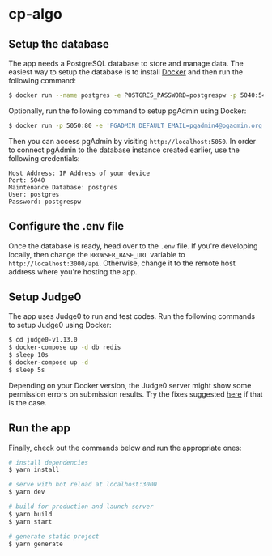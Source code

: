 # cp-algo

## Setup the database

The app needs a PostgreSQL database to store and manage data. The easiest way to setup the database is to install [Docker](https://www.docker.com) and then run the following command:

```bash
$ docker run --name postgres -e POSTGRES_PASSWORD=postgrespw -p 5040:5432 -d postgres
```

Optionally, run the following command to setup pgAdmin using Docker:

```bash
$ docker run -p 5050:80 -e 'PGADMIN_DEFAULT_EMAIL=pgadmin4@pgadmin.org' -e 'PGADMIN_DEFAULT_PASSWORD=pgadmin4pw' -d --name pgadmin4 dpage/pgadmin4
```

Then you can access pgAdmin by visiting `http://localhost:5050`. In order to connect pgAdmin to the database instance created earlier, use the following credentials:

```
Host Address: IP Address of your device
Port: 5040
Maintenance Database: postgres
User: postgres
Password: postgrespw
```

## Configure the .env file

Once the database is ready, head over to the `.env` file. If you're developing locally, then change the `BROWSER_BASE_URL` variable to `http://localhost:3000/api`. Otherwise, change it to the remote host address where you're hosting the app.

## Setup Judge0

The app uses Judge0 to run and test codes. Run the following commands to setup Judge0 using Docker:

```bash
$ cd judge0-v1.13.0
$ docker-compose up -d db redis
$ sleep 10s
$ docker-compose up -d
$ sleep 5s
```

Depending on your Docker version, the Judge0 server might show some permission errors on submission results. Try the fixes suggested [here](https://github.com/judge0/judge0/issues/325) if that is the case.

## Run the app

Finally, check out the commands below and run the appropriate ones:

```bash
# install dependencies
$ yarn install

# serve with hot reload at localhost:3000
$ yarn dev

# build for production and launch server
$ yarn build
$ yarn start

# generate static project
$ yarn generate
```

